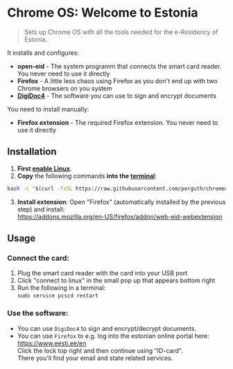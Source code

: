 # Chrome OS: Welcome to Estonia

> Sets up Chrome OS with all the tools needed for the e-Residency of Estonia.

It installs and configures:

- **open-eid** - The system programm that connects the smart card reader. You never need to use it directly
- **Firefox** - A little less chaos using Firefox as you don't end up with two Chrome browsers on you system
- [**DigiDoc4**](https://www.id.ee/en/rubriik/using-digidoc4/) - The software you can use to sign and encrypt documents

You need to install manually:

- **Firefox extension** - The required Firefox extension. You never need to use it directly

## Installation

1. **First [enable Linux](https://support.google.com/chromebook/answer/9145439)**.
1. **Copy** the following commands **into the [terminal](https://support.google.com/chromebook/thread/565904)**:

```bash
bash -c "$(curl -fsSL https://raw.githubusercontent.com/perguth/chromeos-welcome-to-estonia/main/setup.sh)"
```

3. **Install extension**: Open "Firefox" (automatically installed by the previous step) and install: \
  https://addons.mozilla.org/en-US/firefox/addon/web-eid-webextension

## Usage

### Connect the card:
1. Plug the smart card reader with the card into your USB port
2. Click "connect to linux" in the small pop up that appears bottom right
3. Run the following in a terminal: \
  `sudo service pcscd restart`

### Use the software:
- You can use `DigiDoc4` to sign and encrypt/decrypt documents.
- You can use `Firefox` to e.g. log into the estonian online portal here: \
  https://www.eesti.ee/en \
  Click the lock top right and then continue using "ID-card". \
  There you'll find your email and state related services.
